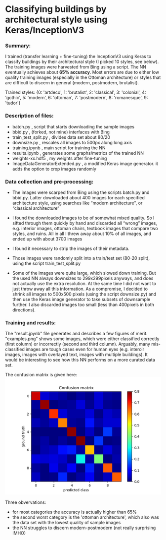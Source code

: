 # Classifying buildings by architectural style using Keras/InceptionV3 

### Summary:
I trained (transfer learning + fine-tuning) the InceptionV3 using Keras to classify buildings by their architectural style (I picked 10 styles, see below). The training images were harvested from Bing using a script. The NN eventually achieves about **65% accuracy**. Most errors are due to either low quality training images (especially in the Ottoman architecture) or styles that are difficult to discern in general (modern, postmodern, brutalist).

Trained styles:
{0: 'artdeco',  1: 'brutalist',  2: 'classical',  3: 'colonial',  4: 'gothic',  5: 'modern',  6: 'ottoman',  7: 'postmodern',  8: 'romanesque',  9: 'tudor'}


### Description of files:
- batch.py , script that starts downloading the sample images 
- bbid.py , (forked, not mine) interfaces with Bing 
- train_test_split.py , divides data set about 80/20 
- downsize.py , rescales all images to 500px along long axis 
- training.ipynb , main script for training the NN 
- results.ipynb , generates some graphs/metrics of the trained NN 
- weights-xx.hdf5 , my weights after fine-tuning
- ImageDataGeneratorExtended.py , a modified Keras image generator. it adds the option to crop images randomly



### Data collection and pre-processing:

- The images were scarped from Bing using the scripts batch.py and bbid.py. Latter downloaded about 400 images for each specified architecture style, using searches like “modern architecture", or “classical architecture”

- I found the downloaded images to be of somewhat mixed quality. So I sifted through them quickly by hand and discarded all “wrong” images, e.g. interior images, ottoman chairs, textbook images that compare two styles, and ruins. All in all I threw away about 10% of all images, and ended up with about 3700 images

- I found it necessary to strip the images of their metadata.

- Those images were randomly split into a train/test set (80-20 split), using the script train_test_split.py

-  Some of the images were quite large, which slowed down training. But the used NN always downsizes to 299x299pixels anyways, and does not actually use the extra resolution. At the same time I did not want to just throw away all this information. As a compromise, I decided to shrink all images to 500x500 pixels (using the script downsize.py) and then use the Keras image generator to take subsets of downsample further. I also discarded images too small (less than 400pixels in both directions).


### Training and results:
The "result.jpynb" file generates and describes a few figures of merit. "examples.png" shows some images, which were either classified correctly (first column) or incorrectly (second and third column). Arguably, many mis-classified images are tough cases even for human eyes (e.g. interoir images, images with overlayed text, images with multiple buildings). It would be interesting to see how this NN performs on a more curated data set.

The confusion matrix is given here:
![here](https://github.com/dominik31415/architecture/blob/master/confusionMatrix.png)

Three obvervations:
- for most categories the accuracy is actually higher than 65%
- the second worst category is the 'ottoman architecture', which also was the data set with the lowest quality of sample images
- the NN struggles to discern modern-postmodern (not really surprising IMHO)
